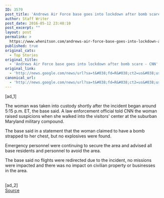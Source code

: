```yaml
---
ID: 3579
post_title: 'Andrews Air Force base goes into lockdown after bomb scare &#8211; CNN'
author: Staff Writer
post_date: 2016-05-12 23:48:10
post_excerpt: ""
layout: post
permalink: >
  https://www.whenitson.com/andrews-air-force-base-goes-into-lockdown-after-bomb-scare-cnn/
published: true
original_cats:
  - Top Stories
original_title:
  - 'Andrews Air Force base goes into lockdown after bomb scare - CNN'
original_link:
  - 'http://news.google.com/news/url?sa=t&#038;fd=R&#038;ct2=us&#038;usg=AFQjCNE91SMsfWbLjSQ66DdQczZmTv-6dQ&#038;clid=c3a7d30bb8a4878e06b80cf16b898331&#038;cid=52779105765857&#038;ei=ORY1V_DUHdqyhAHupaJ4&#038;url=http://www.cnn.com/2016/05/12/politics/andrews-air-force-base-security-alert/'
canonical_url:
  - 'http://news.google.com/news/url?sa=t&#038;fd=R&#038;ct2=us&#038;usg=AFQjCNE91SMsfWbLjSQ66DdQczZmTv-6dQ&#038;clid=c3a7d30bb8a4878e06b80cf16b898331&#038;cid=52779105765857&#038;ei=ORY1V_DUHdqyhAHupaJ4&#038;url=http://www.cnn.com/2016/05/12/politics/andrews-air-force-base-security-alert/'
---
```

 [ad_1]
<br><div id="body-text"><div class="l-container" readability="22.5"><p>The woman was taken into custody shortly after the incident began around 5:15 p.m. ET, the base said. A law enforcement official told CNN the woman raised suspicions when she walked into the visitors' center at the suburban Maryland military compound.</p><p>The base said in a statement that the woman claimed to have a bomb strapped to her chest, but no explosives were found.</p><p>Emergency personnel were continuing to secure the area and advised all base residents and personnel to avoid the area.</p><p>The base said no flights were redirected due to the incident, no missions were impacted and there was no impact on civilian property or businesses in the area.</p></div></div>
<br>[ad_2]
<br><a href="http://news.google.com/news/url?sa=t&#038;fd=R&#038;ct2=us&#038;usg=AFQjCNE91SMsfWbLjSQ66DdQczZmTv-6dQ&#038;clid=c3a7d30bb8a4878e06b80cf16b898331&#038;cid=52779105765857&#038;ei=ORY1V_DUHdqyhAHupaJ4&#038;url=http://www.cnn.com/2016/05/12/politics/andrews-air-force-base-security-alert/">Source </a>